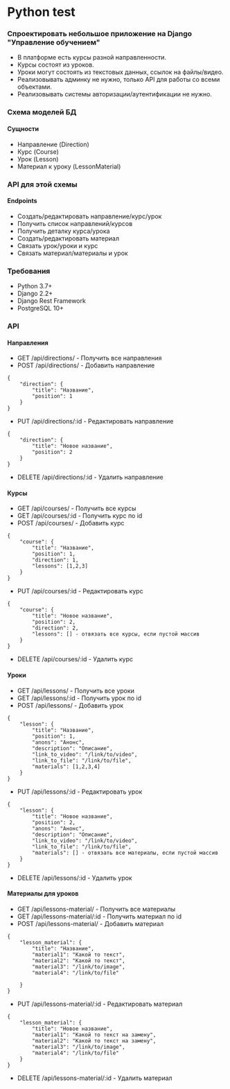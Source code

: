 # Python test

### Спроектировать небольшое приложение на Django "Управление обучением"

* В платформе есть курсы разной направленности.
* Курсы состоят из уроков.
* Уроки могут состоять из текстовых данных, ссылок на файлы/видео.
* Реализовывать админку не нужно, только API для работы со всеми объектами.
* Реализовывать системы авторизации/аутентификации не нужно.

### Схема моделей БД

#### Сущности

* Направление (Direction)
* Курс (Course)
* Урок (Lesson)
* Материал к уроку (LessonMaterial)

### API для этой схемы

#### Endpoints

* Создать/редактировать направление/курс/урок
* Получить список направлений/курсов
* Получить деталку курса/урока
* Создать/редактировать материал
* Связать урок/уроки и курс
* Связать материал/материалы и урок

### Требования

* Python 3.7+
* Django 2.2+
* Django Rest Framework
* PostgreSQL 10+

### API

#### Направления

- GET /api/directions/ - Получить все направления
- POST /api/directions/ - Добавить направление
```
{
    "direction": {
        "title": "Название",
        "position": 1 
    }
}
```
- PUT /api/directions/:id - Редактировать направление
```
{
    "direction": {
        "title": "Новое название",
        "position": 2 
    }
}
```
- DELETE /api/directions/:id - Удалить направление

#### Курсы

- GET /api/courses/ - Получить все курсы
- GET /api/courses/:id - Получить курс по id
- POST /api/courses/ - Добавить курс
```
{
    "course": {
        "title": "Название",
        "position": 1,
        "direction": 1,
        "lessons": [1,2,3]
    }
}
```
- PUT /api/courses/:id - Редактировать курс
```
{
    "course": {
        "title": "Новое название",
        "position": 2,
        "direction": 2,
        "lessons": [] - отвязать все курсы, если пустой массив
    }
}
```
- DELETE /api/courses/:id - Удалить курс

#### Уроки

- GET /api/lessons/ - Получить все уроки
- GET /api/lessons/:id - Получить урок по id 
- POST /api/lessons/ - Добавить урок
```
{
    "lesson": {
        "title": "Название",
        "position": 1,
        "anons": "Анонс",
        "description": "Описание",
        "link_to_video": "/link/to/video",
        "link_to_file": "/link/to/file",
        "materials": [1,2,3,4]
    }
}
```
- PUT /api/lessons/:id - Редактировать урок
```
{
    "lesson": {
        "title": "Новое название",
        "position": 2,
        "anons": "Анонс",
        "description": "Описание",
        "link_to_video": "/link/to/video",
        "link_to_file": "/link/to/file",
        "materials": [] - отвязать все материалы, если пустой массив
    }
}
```
- DELETE /api/lessons/:id - Удалить урок

#### Материалы для уроков

- GET /api/lessons-material/ - Получить все материалы
- GET /api/lessons-material/:id - Получить материал по id 
- POST /api/lessons-material/ - Добавить материал
```
{
    "lesson_material": {
        "title": "Название",
        "material1": "Какой то текст",
        "material2": "Какой то текст",
        "material3": "/link/to/image",
        "material4": "/link/to/file"
        
    }
}
```
- PUT /api/lessons-material/:id - Редактировать материал
```
{
    "lesson_material": {
        "title": "Новое название",
        "material1": "Какой то текст на замену",
        "material2": "Какой то текст на замену",
        "material3": "/link/to/image",
        "material4": "/link/to/file"
    }
}
```
- DELETE /api/lessons-material/:id - Удалить материал